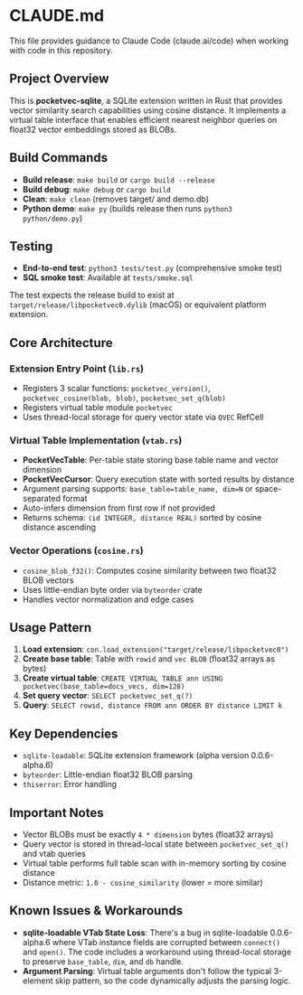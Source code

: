 # CLAUDE.md

This file provides guidance to Claude Code (claude.ai/code) when working with code in this repository.

## Project Overview

This is **pocketvec-sqlite**, a SQLite extension written in Rust that provides vector similarity search capabilities using cosine distance. It implements a virtual table interface that enables efficient nearest neighbor queries on float32 vector embeddings stored as BLOBs.

## Build Commands

- **Build release**: `make build` or `cargo build --release`
- **Build debug**: `make debug` or `cargo build`
- **Clean**: `make clean` (removes target/ and demo.db)
- **Python demo**: `make py` (builds release then runs `python3 python/demo.py`)

## Testing

- **End-to-end test**: `python3 tests/test.py` (comprehensive smoke test)
- **SQL smoke test**: Available at `tests/smoke.sql`

The test expects the release build to exist at `target/release/libpocketvec0.dylib` (macOS) or equivalent platform extension.

## Core Architecture

### Extension Entry Point (`lib.rs`)
- Registers 3 scalar functions: `pocketvec_version()`, `pocketvec_cosine(blob, blob)`, `pocketvec_set_q(blob)`
- Registers virtual table module `pocketvec`
- Uses thread-local storage for query vector state via `QVEC` RefCell

### Virtual Table Implementation (`vtab.rs`)
- **PocketVecTable**: Per-table state storing base table name and vector dimension
- **PocketVecCursor**: Query execution state with sorted results by distance
- Argument parsing supports: `base_table=table_name, dim=N` or space-separated format
- Auto-infers dimension from first row if not provided
- Returns schema: `(id INTEGER, distance REAL)` sorted by cosine distance ascending

### Vector Operations (`cosine.rs`)
- `cosine_blob_f32()`: Computes cosine similarity between two float32 BLOB vectors
- Uses little-endian byte order via `byteorder` crate
- Handles vector normalization and edge cases

## Usage Pattern

1. **Load extension**: `con.load_extension("target/release/libpocketvec0")`
2. **Create base table**: Table with `rowid` and `vec BLOB` (float32 arrays as bytes)
3. **Create virtual table**: `CREATE VIRTUAL TABLE ann USING pocketvec(base_table=docs_vecs, dim=128)`
4. **Set query vector**: `SELECT pocketvec_set_q(?)`  
5. **Query**: `SELECT rowid, distance FROM ann ORDER BY distance LIMIT k`

## Key Dependencies

- `sqlite-loadable`: SQLite extension framework (alpha version 0.0.6-alpha.6)
- `byteorder`: Little-endian float32 BLOB parsing
- `thiserror`: Error handling

## Important Notes

- Vector BLOBs must be exactly `4 * dimension` bytes (float32 arrays)
- Query vector is stored in thread-local state between `pocketvec_set_q()` and vtab queries
- Virtual table performs full table scan with in-memory sorting by cosine distance
- Distance metric: `1.0 - cosine_similarity` (lower = more similar)

## Known Issues & Workarounds

- **sqlite-loadable VTab State Loss**: There's a bug in sqlite-loadable 0.0.6-alpha.6 where VTab instance fields are corrupted between `connect()` and `open()`. The code includes a workaround using thread-local storage to preserve `base_table`, `dim`, and `db` handle.
- **Argument Parsing**: Virtual table arguments don't follow the typical 3-element skip pattern, so the code dynamically adjusts the parsing logic.